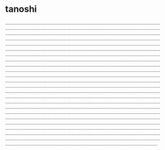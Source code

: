 # tanoshi

..............................................................................................................................................................................................................................................................................................................................................................................................................................................................................................................................................................................................................................................................................................................................................................................................................................................................................................................................................................................................................................................................................................................................................................................................................................................................................................................................................................................................................................................................................................................................................................................................................................................................................................................................................................................................................................................................................................................................................................................................................................................................................................................................................................................................................................................................................................................................................................................................................................................................................................................................................................................................................................................................................................................................................................................................................................................................................................................................................................................................................................................................................................